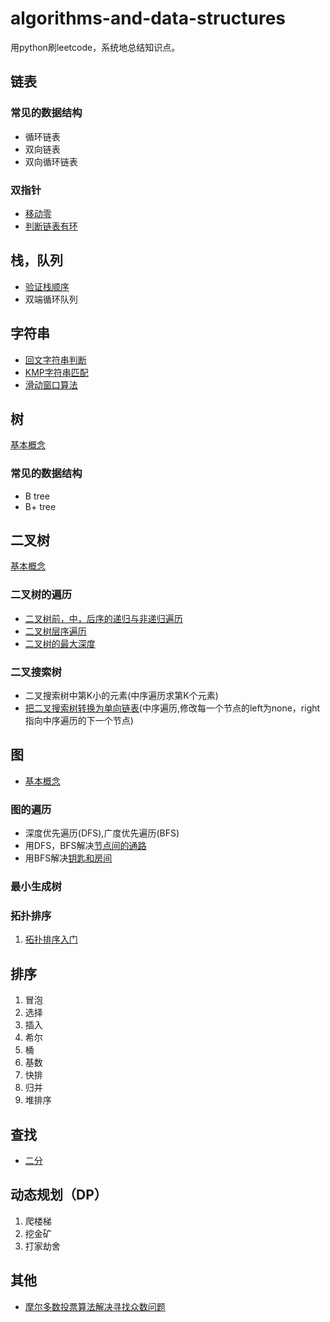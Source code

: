 # algorithms-and-data-structures 
用python刷leetcode，系统地总结知识点。 

## 链表

### 常见的数据结构
- 循环链表
- 双向链表
- 双向循环链表

### 双指针
- [移动零](https://github.com/orochiZhang/algorithms-and-data-structures/blob/master/linked_list/move-zeroes.md)
- [判断链表有环](https://github.com/orochiZhang/algorithms-and-data-structures/blob/master/linked_list/first-common-node.md)

## 栈，队列
- [验证栈顺序](https://github.com/orochiZhang/algorithms-and-data-structures/blob/master/stack_and_queue/validate-stack-sequences.md)
- 双端循环队列

## 字符串
- [回文字符串判断]()
- [KMP字符串匹配](https://github.com/orochiZhang/basal-algorithms/blob/master/string/KMP.md)
- [滑动窗口算法](https://github.com/orochiZhang/basal-algorithms/blob/master/string/Sliding_Window.md)

## 树
[基本概念](https://github.com/orochiZhang/basal-algorithms/blob/master/tree/summary.md)

### 常见的数据结构
- B tree
- B+ tree

## 二叉树
[基本概念](https://github.com/orochiZhang/basal-algorithms/blob/master/binary_tree/summary.md)
### 二叉树的遍历
- [二叉树前，中，后序的递归与非递归遍历](https://github.com/orochiZhang/basal-algorithms/blob/master/binary_tree/DLR.md)
- [二叉树层序遍历](https://github.com/orochiZhang/basal-algorithms/blob/master/binary_tree/level-order-traversal.md)
- [二叉树的最大深度]()

### 二叉搜索树
- 二叉搜索树中第K小的元素(中序遍历求第K个元素)
- [把二叉搜索树转换为单向链表](https://github.com/orochiZhang/algorithms-and-data-structures/blob/master/Binary_Search_Tree/binode-lcci.md)(中序遍历,修改每一个节点的left为none，right指向中序遍历的下一个节点)
 

## 图
- [基本概念](https://github.com/orochiZhang/basal-algorithms/blob/master/map/summary.md)
### 图的遍历
- 深度优先遍历(DFS),广度优先遍历(BFS)
- 用DFS，BFS解决[节点间的通路](https://github.com/orochiZhang/algorithms-and-data-structures/blob/master/map/route-between-nodes.md)
- 用BFS解决[钥匙和房间](https://github.com/orochiZhang/algorithms-and-data-structures/blob/master/map/keys-and-rooms.md)

### 最小生成树
### 拓扑排序
1. [拓扑排序入门](https://github.com/orochiZhang/algorithms-and-data-structures/blob/master/map/topological-order.md)

## 排序
1. 冒泡
2. 选择
3. 插入
4. 希尔
5. 桶
6. 基数
7. 快排
8. 归并
9. 堆排序

## 查找
- [二分](https://github.com/orochiZhang/basal-algorithms/blob/master/search/binary-search.md)

## 动态规划（DP）
1. 爬楼梯
2. 挖金矿
3. 打家劫舍

## 其他
- [摩尔多数投票算法解决寻找众数问题](https://github.com/orochiZhang/algorithms-and-data-structures/blob/master/other/Boyer-Moore-majority-vote-algorithm.md)
